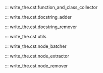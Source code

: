 ::: write_the.cst.function_and_class_collector

::: write_the.cst.docstring_adder

::: write_the.cst.docstring_remover

::: write_the.cst.utils

::: write_the.cst.node_batcher

::: write_the.cst.node_extractor

::: write_the.cst.node_remover

